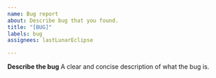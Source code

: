 ```yaml
---
name: Bug report
about: Describe bug that you found.
title: "[BUG]"
labels: bug
assignees: lastLunarEclipse

---
```


**Describe the bug**
A clear and concise description of what the bug is.
